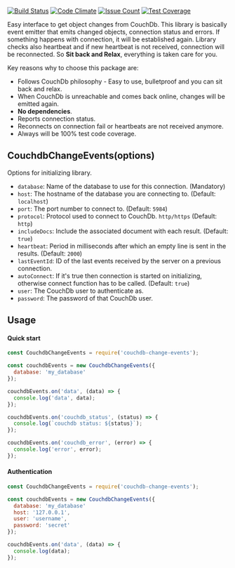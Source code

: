 [![Build Status](https://travis-ci.org/soukand/couchdb-change-events.svg?branch=master)](https://travis-ci.org/soukand/couchdb-change-events) [![Code Climate](https://codeclimate.com/github/soukand/couchdb-change-events/badges/gpa.svg)](https://codeclimate.com/github/soukand/couchdb-change-events) [![Issue Count](https://codeclimate.com/github/soukand/couchdb-change-events/badges/issue_count.svg)](https://codeclimate.com/github/soukand/couchdb-change-events) [![Test Coverage](https://codeclimate.com/github/soukand/couchdb-change-events/badges/coverage.svg)](https://codeclimate.com/github/soukand/couchdb-change-events/coverage)

Easy interface to get object changes from CouchDb. This library is basically event emitter that emits changed objects, connection status and errors. If something happens with connection, it will be established again. Library checks also heartbeat and if new heartbeat is not received, connection will be reconnected. So **Sit back and Relax**, everything is taken care for you.

Key reasons why to choose this package are:
* Follows CouchDb philosophy - Easy to use, bulletproof and you can sit back and relax.
* When CouchDb is unreachable and comes back online, changes will be emitted again.
* **No dependencies**.
* Reports connection status.
* Reconnects on connection fail or heartbeats are not received anymore.
* Always will be 100% test code coverage.

## CouchdbChangeEvents(options)
Options for initializing library.

* `database`: Name of the database to use for this connection. (Mandatory)
* `host`: The hostname of the database you are connecting to. (Default:
  `localhost`)
* `port`: The port number to connect to. (Default: `5984`)
* `protocol`: Protocol used to connect to CouchDb. `http/https` (Default: `http`)
* `includeDocs`: Include the associated document with each result. (Default: `true`)
* `heartbeat`: Period in milliseconds after which an empty line is sent in the results. (Default: `2000`)
* `lastEventId`: ID of the last events received by the server on a previous connection.
* `autoConnect`: If it's true then connection is started on initializing, otherwise connect function has to be called. (Default: `true`)
* `user`: The CouchDb user to authenticate as.
* `password`: The password of that CouchDb user.


## Usage
#### Quick start
```javascript
const CouchdbChangeEvents = require('couchdb-change-events');

const couchdbEvents = new CouchdbChangeEvents({
  database: 'my_database'
});

couchdbEvents.on('data', (data) => {
  console.log('data', data);
});

couchdbEvents.on('couchdb_status', (status) => {
  console.log(`couchdb status: ${status}`);
});

couchdbEvents.on('couchdb_error', (error) => {
  console.log('error', error);
});
```

#### Authentication
```javascript
const CouchdbChangeEvents = require('couchdb-change-events');

const couchdbEvents = new CouchdbChangeEvents({
  database: 'my_database'
  host: '127.0.0.1',
  user: 'username',
  password: 'secret'
});

couchdbEvents.on('data', (data) => {
  console.log(data);
});

```
